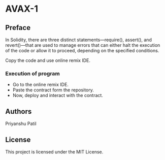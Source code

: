 # AVAX-1
## Preface

In Solidity, there are three distinct statements—require(), assert(), and revert()—that are used to manage errors that can either halt the execution of the code or allow it to proceed, depending on the specified conditions.

Copy the code and use online remix IDE.

### Execution of program

* Go to the online remix IDE.
* Paste the contract form the repository.
* Now, deploy and interact with the contract.

## Authors
Priyanshu Patil

## License

This project is licensed under the MIT License.
